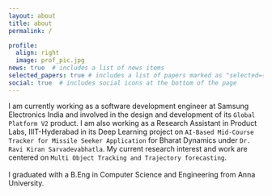 ```yaml
---
layout: about
title: about
permalink: /

profile:
  align: right
  image: prof_pic.jpg
news: true  # includes a list of news items
selected_papers: true # includes a list of papers marked as "selected={true}"
social: true  # includes social icons at the bottom of the page
---
```


I am currently working as a software development engineer at Samsung Electronics India and involved in the design and development of its `Global Platform V2` product. I am also working as a Research Assistant in Product Labs, IIIT-Hyderabad in its Deep Learning project on `AI-Based Mid-Course Tracker for Missile Seeker Application` for Bharat Dynamics under `Dr. Ravi Kiran Sarvadevabhatla`. My current research interest and work are centered on `Multi Object Tracking and Trajectory forecasting`. <br><br>
I graduated with a B.Eng in Computer Science and Engineering from Anna University.